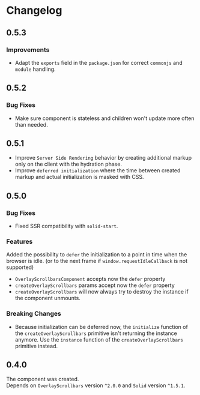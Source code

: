 # Changelog

## 0.5.3

### Improvements

- Adapt the `exports` field in the `package.json` for correct `commonjs` and `module` handling. 

## 0.5.2

### Bug Fixes

- Make sure component is stateless and children won't update more often than needed.

## 0.5.1

- Improve `Server Side Rendering` behavior by creating additional markup only on the client with the hydration phase.
- Improve `deferred initialization` where the time between created markup and actual initialization is masked with CSS.

## 0.5.0

### Bug Fixes

- Fixed SSR compatibility with `solid-start`.

### Features

Added the possibility to `defer` the initialization to a point in time when the browser is idle. (or to the next frame if `window.requestIdleCallback` is not supported) 
- `OverlayScrollbarsComponent` accepts now the `defer` property
- `createOverlayScrollbars` params accept now the `defer` property
- `createOverlayScrollbars` will now always try to destroy the instance if the component unmounts.

### Breaking Changes

- Because initialization can be deferred now, the `initialize` function of the `createOverlayScrollbars` primitive isn't returning the instance anymore. Use the `instance` function of the `createOverlayScrollbars` primitive instead.

## 0.4.0

The component was created.  
Depends on `OverlayScrollbars` version `^2.0.0` and `Solid` version `^1.5.1`.
